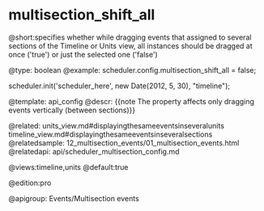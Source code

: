 multisection_shift_all
=============
@short:specifies whether while dragging events that assigned to several sections of the Timeline or Units view, all  instances should be dragged at once ('true') or just the selected one ('false')
	

@type: boolean
@example:
scheduler.config.multisection_shift_all = false;

scheduler.init('scheduler_here', new Date(2012, 5, 30), "timeline");

@template:	api_config
@descr:
{{note The property affects only dragging events vertically (between sections)}}

@related:
	units_view.md#displayingthesameeventsinseveralunits
    timeline_view.md#displayingthesameeventsinseveralsections
@relatedsample:
	12_multisection_events/01_multisection_events.html
@relatedapi:
	api/scheduler_multisection_config.md

@views:timeline,units
@default:true

@edition:pro

@apigroup: Events/Multisection events